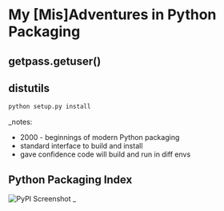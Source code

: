 


# My [Mis]Adventures in Python Packaging



## getpass.getuser()



## distutils
```bash
python setup.py install
```
_notes:
* 2000 - beginnings of modern Python packaging
* standard interface to build and install
* gave confidence code will build and run in diff envs



## Python Packaging Index
![PyPI Screenshot](https://api.pcloud.com/getpubthumb?code=ulHctalK&size=746x688)
_
<!--stackedit_data:
eyJoaXN0b3J5IjpbLTE0NzU2NDY0MDQsMjU1MDE0OTE3LC0yMT
E5MTE5NjU0XX0=
-->